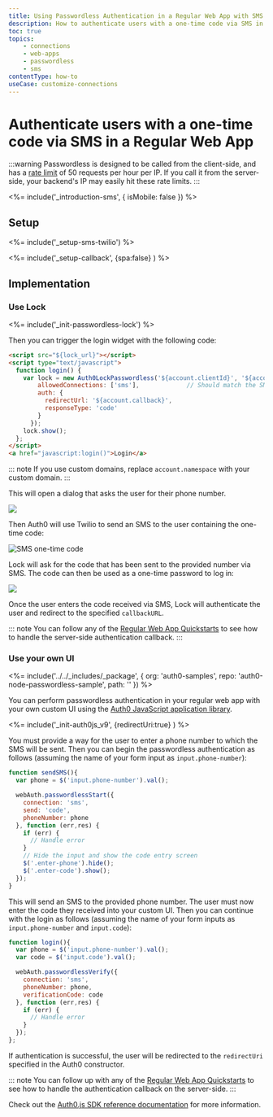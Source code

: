 ```yaml
---
title: Using Passwordless Authentication in a Regular Web App with SMS
description: How to authenticate users with a one-time code via SMS in a traditional web app that runs on the server
toc: true
topics:
    - connections
    - web-apps
    - passwordless
    - sms
contentType: how-to
useCase: customize-connections
---
```

# Authenticate users with a one-time code via SMS in a Regular Web App

:::warning
Passwordless is designed to be called from the client-side, and has a [rate limit](/policies/rate-limits#authentication-api) of 50 requests per hour per IP. If you call it from the server-side, your backend's IP may easily hit these rate limits.
:::

<%= include('_introduction-sms', { isMobile: false }) %>

## Setup

<%= include('_setup-sms-twilio') %>

<%= include('_setup-callback', {spa:false} ) %>

## Implementation

### Use Lock

<%= include('_init-passwordless-lock') %>

Then you can trigger the login widget with the following code:

```html
<script src="${lock_url}"></script>
<script type="text/javascript">
  function login() {
    var lock = new Auth0LockPasswordless('${account.clientId}', '${account.namespace}', {
        allowedConnections: ['sms'],             // Should match the SMS connection name  
        auth: {
          redirectUrl: '${account.callback}',
          responseType: 'code'
        }
      });
    lock.show();
  };
</script>
<a href="javascript:login()">Login</a>
```

::: note
If you use custom domains, replace `account.namespace` with your custom domain.
:::

This will open a dialog that asks the user for their phone number.

![](/media/articles/connections/passwordless/passwordless-sms-enter-phone-web.png)

Then Auth0 will use Twilio to send an SMS to the user containing the one-time code:

<div class="phone-mockup"><img src="/media/articles/connections/passwordless/passwordless-sms-receive-code-web.png" alt="SMS one-time code"/></div>

Lock will ask for the code that has been sent to the provided number via SMS. The code can then be used as a one-time password to log in:

![](/media/articles/connections/passwordless/passwordless-sms-enter-code-web.png)

Once the user enters the code received via SMS, Lock will authenticate the user and redirect to the specified `callbackURL`.

::: note
You can follow any of the [Regular Web App Quickstarts](/quickstart/webapp) to see how to handle the server-side authentication callback.
:::

### Use your own UI

<%= include('../../_includes/_package', {
  org: 'auth0-samples',
  repo: 'auth0-node-passwordless-sample',
  path: ''
}) %>

You can perform passwordless authentication in your regular web app with your own custom UI using the [Auth0 JavaScript application library](/libraries/auth0js).

<%= include('_init-auth0js_v9', {redirectUri:true} ) %>

You must provide a way for the user to enter a phone number to which the SMS will be sent. Then you can begin the passwordless authentication as follows (assuming the name of your form input as `input.phone-number`):

```js
function sendSMS(){
  var phone = $('input.phone-number').val();

  webAuth.passwordlessStart({
    connection: 'sms',
    send: 'code',
    phoneNumber: phone
  }, function (err,res) {
    if (err) {
      // Handle error
    }
    // Hide the input and show the code entry screen
    $('.enter-phone').hide();
    $('.enter-code').show();
  });
}
```

This will send an SMS to the provided phone number. The user must now enter the code they received into your custom UI. Then you can continue with the login as follows (assuming the name of your form inputs as `input.phone-number` and `input.code`):

```js
function login(){
  var phone = $('input.phone-number').val();
  var code = $('input.code').val();

  webAuth.passwordlessVerify({
    connection: 'sms',
    phoneNumber: phone,
    verificationCode: code
  }, function (err,res) {
    if (err) {
      // Handle error
    }
  });
};
```

If authentication is successful, the user will be redirected to the `redirectUri` specified in the Auth0 constructor.

::: note
You can follow up with any of the [Regular Web App Quickstarts](/quickstart/webapp) to see how to handle the authentication callback on the server-side.
:::

Check out the [Auth0.js SDK reference documentation](/libraries/auth0js) for more information.
